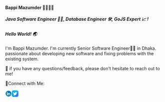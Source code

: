 #### Bappi Mazumder 👨‍👨‍👧‍👦
##### Java Software Engineer 👨‍💻, Database Engineer 🛠, GoJS Expert 📈 !

##### Hello World! 🌏

I'm Bappi Mazumder. I'm currently Senior Software Engineer👨‍💻 in Dhaka. passionate about developing new software and fixing problems with the existing system.

💬 if you have any questions/feedback, please don't hesitate to reach out to me!


🤝Connect with Me:

<a href="https://www.linkedin.com/in/bappimazumder/"><img align="left" src="https://raw.githubusercontent.com/bappimazumder/bappimazumder/main/image/linkedin_4138130.png" alt="icon | LinkedIn" width="21px"/></a><a href="https://twitter.com/bappi_mazumder/"><img align="left" src="https://raw.githubusercontent.com/bappimazumder/bappimazumder/main/image/twitter.png" alt="icon | Twitter" width="21px"/></a>


<!--
**bappimazumder/bappimazumder** is a ✨ _special_ ✨ repository because its `README.md` (this file) appears on your GitHub profile.

Here are some ideas to get you started:

- 🔭 I’m currently working on ...
- 🌱 I’m currently learning ...
- 👯 I’m looking to collaborate on ...
- 🤔 I’m looking for help with ...
- 💬 Ask me about ...
- 📫 How to reach me: ...
- 😄 Pronouns: ...
- ⚡ Fun fact: ...
-->
